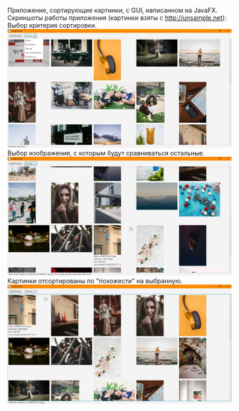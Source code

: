 Приложение, сортирующие картинки, с GUI, написанном на JavaFX.
Скриншоты работы приложения (картинки взяты с http://unsample.net):
 Выбор критерия сортировки.
![scr1](/screenshots/sorting_options.jpg)
 Выбор изображения, с которым будут сравниваться остальные.
![scr2](/screenshots/primary_image_pick.jpg)
 Картинки отсортированы по "похожести" на выбранную.
![scr3](/screenshots/sorted.jpg)

